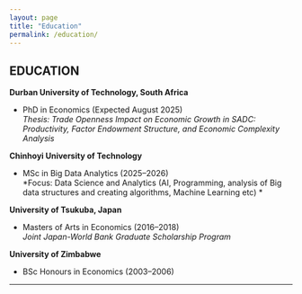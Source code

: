 ```yaml
---
layout: page
title: "Education"
permalink: /education/
---
```


## EDUCATION

**Durban University of Technology, South Africa** 

- PhD in Economics (Expected August 2025)  
  *Thesis: Trade Openness Impact on Economic Growth in SADC: Productivity, Factor Endowment Structure, and Economic Complexity Analysis*  

**Chinhoyi University of Technology**

- MSc in Big Data Analytics (2025–2026)  
  *Focus: Data Science and Analytics (AI, Programming, analysis of Big data structures and creating algorithms, Machine Learning etc) *  

**University of Tsukuba, Japan**

- Masters of Arts in Economics  (2016–2018)  
  *Joint Japan-World Bank Graduate Scholarship Program*  

**University of Zimbabwe**

- BSc Honours in Economics (2003–2006)  

---
